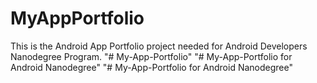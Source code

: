 # MyAppPortfolio
This is the Android App Portfolio project needed for Android Developers Nanodegree Program. 
"# My-App-Portfolio" 
"# My-App-Portfolio for Android Nanodegree" 
"# My-App-Portfolio for Android Nanodegree" 
